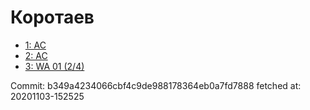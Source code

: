 # Коротаев
- [1: AC](1.md)
- [2: AC](2.md)
- [3: WA 01 (2/4)](3.md)

Commit: b349a4234066cbf4c9de988178364eb0a7fd7888
 fetched at: 20201103-152525
